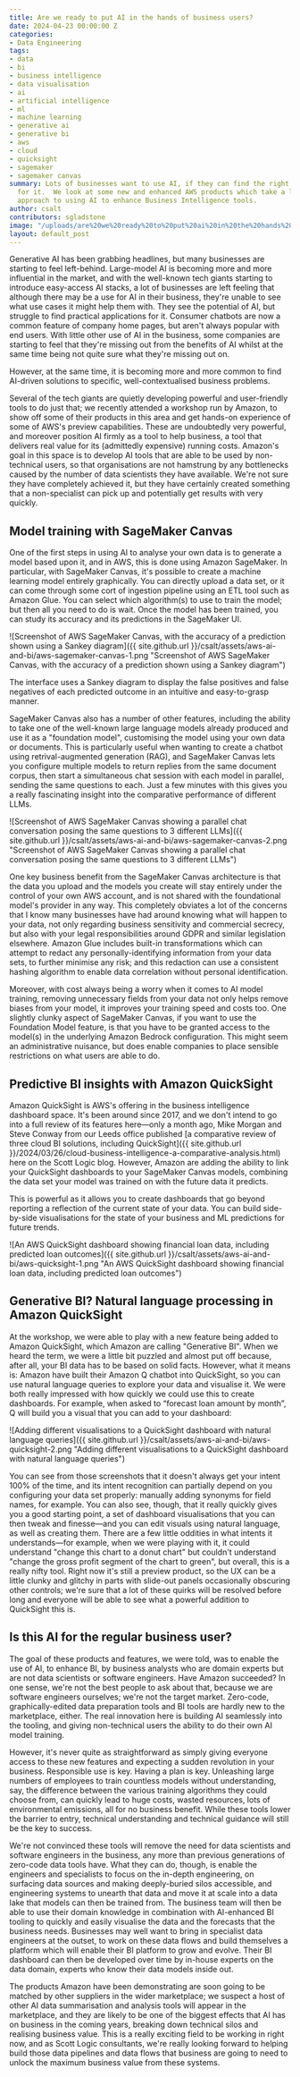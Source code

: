 ```yaml
---
title: Are we ready to put AI in the hands of business users?
date: 2024-04-23 00:00:00 Z
categories:
- Data Engineering
tags:
- data
- bi
- business intelligence
- data visualisation
- ai
- artificial intelligence
- ml
- machine learning
- generative ai
- generative bi
- aws
- cloud
- quicksight
- sagemaker
- sagemaker canvas
summary: Lots of businesses want to use AI, if they can find the right business case
  for it.  We look at some new and enhanced AWS products which take a low-or-no-code
  approach to using AI to enhance Business Intelligence tools.
author: csalt
contributors: sgladstone
image: "/uploads/are%20we%20ready%20to%20put%20ai%20in%20the%20hands%20of%20business%20users.png"
layout: default_post
---
```


Generative AI has been grabbing headlines, but many businesses are starting to feel left-behind.  Large-model AI is becoming more and more influential in the market, and with the well-known tech giants starting to introduce easy-access AI stacks, a lot of businesses are left feeling that although there may be a use for AI in their business, they're unable to see what use cases it might help them with.  They see the potential of AI, but struggle to find practical applications for it.  Consumer chatbots are now a common feature of company home pages, but aren't always popular with end users.  With little other use of AI in the business, some companies are starting to feel that they're missing out from the benefits of AI whilst at the same time being not quite sure what they're missing out on.

However, at the same time, it is becoming more and more common to find AI-driven solutions to specific, well-contextualised business problems.

Several of the tech giants are quietly developing powerful and user-friendly tools to do just that; we recently attended a workshop run by Amazon, to show off some of their products in this area and get hands-on experience of some of AWS's preview capabilities.  These are undoubtedly very powerful, and moreover position AI firmly as a tool to help business, a tool that delivers real value for its (admittedly expensive) running costs.  Amazon's goal in this space is to develop AI tools that are able to be used by non-technical users, so that organisations are not hamstrung by any bottlenecks caused by the number of data scientists they have available.  We're not sure they have completely achieved it, but they have certainly created something that a non-specialist can pick up and potentially get results with very quickly.

## Model training with SageMaker Canvas

One of the first steps in using AI to analyse your own data is to generate a model based upon it, and in AWS, this is done using Amazon SageMaker.  In particular, with SageMaker Canvas, it's possible to create a machine learning model entirely graphically.  You can directly upload a data set, or it can come through some cort of ingestion pipeline using an ETL tool such as Amazon Glue.  You can select which algorithm(s) to use to train the model; but then all you need to do is wait.  Once the model has been trained, you can study its accuracy and its predictions in the SageMaker UI.

![Screenshot of AWS SageMaker Canvas, with the accuracy of a prediction shown using a Sankey diagram]({{ site.github.url }}/csalt/assets/aws-ai-and-bi/aws-sagemaker-canvas-1.png "Screenshot of AWS SageMaker Canvas, with the accuracy of a prediction shown using a Sankey diagram")

The interface uses a Sankey diagram to display the false positives and false negatives of each predicted outcome in an intuitive and easy-to-grasp manner.

SageMaker Canvas also has a number of other features, including the ability to take one of the well-known large language models already produced and use it as a "foundation model", customising the model using your own data or documents.  This is particularly useful when wanting to create a chatbot using retrival-augmented generation (RAG), and SageMaker Canvas lets you configure multiple models to return replies from the same document corpus, then start a simultaneous chat session with each model in parallel, sending the same questions to each.  Just a few minutes with this gives you a really fascinating insight into the comparative performance of different LLMs.

![Screenshot of AWS SageMaker Canvas showing a parallel chat conversation posing the same questions to 3 different LLMs]({{ site.github.url }}/csalt/assets/aws-ai-and-bi/aws-sagemaker-canvas-2.png "Screenshot of AWS SageMaker Canvas showing a parallel chat conversation posing the same questions to 3 different LLMs")

One key business benefit from the SageMaker Canvas architecture is that the data you upload and the models you create will stay entirely under the control of your own AWS account, and is not shared with the foundational model's provider in any way.  This completely obviates a lot of the concerns that I know  many businesses have had around knowing what will happen to your data, not only regarding business sensitivity and commercial secrecy, but also with your legal responsibilities around GDPR and similar legislation elsewhere.  Amazon Glue includes built-in transformations which can attempt to redact any personally-identifying information from your data sets, to further minimise any risk; and this redaction can use a consistent hashing algorithm to enable data correlation without personal identification.  

Moreover, with cost always being a worry when it comes to AI model training, removing unnecessary fields from your data not only helps remove biases from your model, it improves your training speed and costs too.  One slightly clunky aspect of SageMaker Canvas, if you want to use the Foundation Model feature, is that you have to be granted access to the model(s) in the underlying Amazon Bedrock configuration.  This might seem an administrative nuisance, but does enable companies to place sensible restrictions on what users are able to do.

## Predictive BI insights with Amazon QuickSight

Amazon QuickSight is AWS's offering in the business intelligence dashboard space.  It's been around since 2017, and we don't intend to go into a full review of its features here&mdash;only a month ago, Mike Morgan and Steve Conway from our Leeds office published [a comparative review of three cloud BI solutions, including QuickSight]({{ site.github.url }}/2024/03/26/cloud-business-intelligence-a-comparative-analysis.html) here on the Scott Logic blog.  However, Amazon are adding the ability to link your QuickSight dashboards to your SageMaker Canvas models, combining the data set your model was trained on with the future data it predicts.

This is powerful as it allows you to create dashboards that go beyond reporting a reflection of the current state of your data. You can build side-by-side visualisations for the state of your business and ML predictions for future trends.

![An AWS QuickSight dashboard showing financial loan data, including predicted loan outcomes]({{ site.github.url }}/csalt/assets/aws-ai-and-bi/aws-quicksight-1.png "An AWS QuickSight dashboard showing financial loan data, including predicted loan outcomes")

## Generative BI?  Natural language processing in Amazon QuickSight

At the workshop, we were able to play with a new feature being added to Amazon QuickSight, which Amazon are calling "Generative BI".  When we heard the term, we were a little bit puzzled and almost put off because, after all, your BI data has to be based on solid facts.  However, what it means is: Amazon have built their Amazon Q chatbot into QuickSight, so you can use natural language queries to explore your data and visualise it.  We were both really impressed with how quickly we could use this to create dashboards. For example, when asked to “forecast loan amount by month”, Q will build you a visual that you can add to your dashboard:

![Adding different visualisations to a QuickSight dashboard with natural language queries]({{ site.github.url }}/csalt/assets/aws-ai-and-bi/aws-quicksight-2.png "Adding different visualisations to a QuickSight dashboard with natural language queries")

You can see from those screenshots that it doesn't always get your intent 100% of the time, and its intent recognition can partially depend on you configuring your data set properly: manually adding synonyms for field names, for example.  You can also see, though, that it really quickly gives you a good starting point, a set of dashboard visualisations that you can then tweak and finesse&mdash;and you can edit visuals using natural language, as well as creating them.  There are a few little oddities in what intents it understands&mdash;for example, when we were playing with it, it could understand "change this chart to a donut chart" but couldn't understand "change the gross profit segment of the chart to green", but overall, this is a really nifty tool.  Right now it's still a preview product, so the UX can be a little clunky and glitchy in parts with slide-out panels occasionally obscuring other controls; we're sure that a lot of these quirks will be resolved before long and everyone will be able to see what a powerful addition to QuickSight this is.

## Is this AI for the regular business user?

The goal of these products and features, we were told, was to enable the use of AI, to enhance BI, by business analysts who are domain experts but are not data scientists or software engineers.  Have Amazon succeeded?  In one sense, we're not the best people to ask about that, because we are software engineers ourselves; we're not the target market.  Zero-code, graphically-edited data preparation tools and BI tools are hardly new to the marketplace, either.  The real innovation here is building AI seamlessly into the tooling, and giving non-technical users the ability to do their own AI model training.

However, it's never quite as straightforward as simply giving everyone access to these new features and expecting a sudden revolution in your business.  Responsible use is key.  Having a plan is key.  Unleashing large numbers of employees to train countless models without understanding, say, the difference between the various training algorithms they could choose from, can quickly lead to huge costs, wasted resources, lots of environmental emissions, all for no business benefit.  While these tools lower the barrier to entry, technical understanding and technical guidance will still be the key to success.

We're not convinced these tools will remove the need for data scientists and software engineers in the business, any more than previous generations of zero-code data tools have.  What they can do, though, is enable the engineers and specialists to focus on the in-depth engineering, on surfacing data sources and making deeply-buried silos accessible, and engineering systems to unearth that data and move it at scale into a data lake that models can then be trained from.  The business team will then be able to use their domain knowledge in combination with AI-enhanced BI tooling to quickly and easily visualise the data and the forecasts that the business needs.  Businesses may well want to bring in specialist data engineers at the outset, to work on these data flows and build themselves a platform which will enable their BI platform to grow and evolve.  Their BI dashboard can then be developed over time by in-house experts on the data domain, experts who know their data models inside out.  

The products Amazon have been demonstrating are soon going to be matched by other suppliers in the wider marketplace; we suspect a host of other AI data summarisation and analysis tools will appear in the marketplace, and they are likely to be one of the biggest effects that AI has on business in the coming years, breaking down technical silos and realising business value.  This is a really exciting field to be working in right now, and as Scott Logic consultants, we're really looking forward to helping build those data pipelines and data flows that business are going to need to unlock the maximum business value from these systems.
